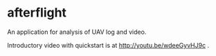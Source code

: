 afterflight
===========

 An application for analysis of UAV log and video.

 Introductory video with quickstart is at http://youtu.be/wdeeGyvHJ9c .
